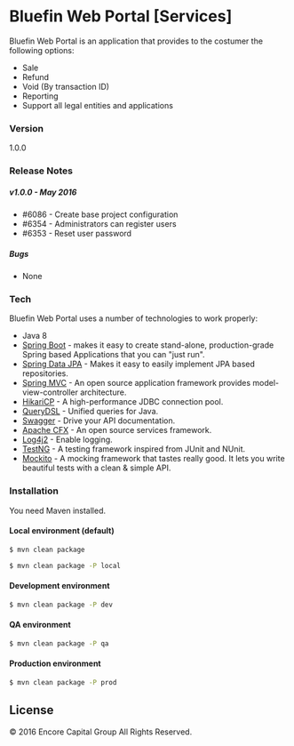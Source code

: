 # Bluefin Web Portal [Services]

Bluefin Web Portal is an application that provides to the costumer the following options:

  - Sale
  - Refund
  - Void (By transaction ID)
  - Reporting
  - Support all legal entities and applications 

### Version
1.0.0

### Release Notes
##### v1.0.0 - May 2016
* #6086 - Create base project configuration
* #6354 - Administrators can register users
* #6353 - Reset user password
##### Bugs
* None

### Tech

Bluefin Web Portal uses a number of technologies to work properly:

* Java 8
* [Spring Boot] - makes it easy to create stand-alone, production-grade Spring based Applications that you can "just run".
* [Spring Data JPA] - Makes it easy to easily implement JPA based repositories.
* [Spring MVC] - An open source application framework provides model-view-controller architecture.
* [HikariCP] - A high-performance JDBC connection pool.
* [QueryDSL] - Unified queries for Java.
* [Swagger] - Drive your API documentation.
* [Apache CFX] - An open source services framework.
* [Log4j2] - Enable logging.
* [TestNG] - A testing framework inspired from JUnit and NUnit. 
* [Mockito] - A mocking framework that tastes really good. It lets you write beautiful tests with a clean & simple API. 

### Installation

You need Maven installed.

#### **Local** environment (default)

```sh
$ mvn clean package
```
```sh
$ mvn clean package -P local
```

#### **Development** environment
```sh
$ mvn clean package -P dev
```

#### **QA** environment
```sh
$ mvn clean package -P qa
```

#### **Production** environment
```sh
$ mvn clean package -P prod
```

License
----

© 2016 Encore Capital Group All Rights Reserved.



[git-repo-url]: <http://tfs-prd.internal.mcmcg.com:8080/tfs/Encore/ICO/_git/Bluefin-web-portal-services>
[Spring Boot]: <http://projects.spring.io/spring-boot/>
[Spring Data JPA]: <http://projects.spring.io/spring-data-jpa/>
[Spring MVC]: <https://spring.io/guides/gs/rest-service/>
[QueryDSL]: <http://www.querydsl.com/>
[HikariCP]: <https://brettwooldridge.github.io/HikariCP/>
[Swagger]: <http://swagger.io/>
[Log4j2]: <http://logging.apache.org/log4j/2.x/>
[Apache CFX]: <http://cxf.apache.org/>
[Mockito]: <http://mockito.org/>
[TestNG]: <http://testng.org/doc/index.html>
